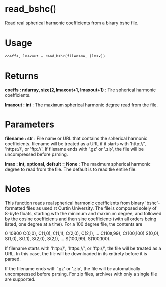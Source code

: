 # read_bshc()

Read real spherical harmonic coefficients from a binary bshc file.

# Usage

```python
coeffs, lmaxout = read_bshc(filename, [lmax])
```

# Returns

**coeffs : ndarray, size(2, lmaxout+1, lmaxout+1)**
:   The spherical harmonic coefficients.

**lmaxout : int**
:   The maximum spherical harmonic degree read from the file.

# Parameters

**filename : str**
:   File name or URL that contains the spherical harmonic coefficients.
        filename will be treated as a URL if it starts with 'http://',
        'https://', or 'ftp://'. If filename ends with '.gz' or '.zip', the
        file will be uncompressed before parsing.

**lmax : int, optional, default = None**
:   The maximum spherical harmonic degree to read from the file. The
        default is to read the entire file.

# Notes

This function reads real spherical harmonic coefficients from binary
'bshc'-formatted files as used at Curtin University. The file is composed
solely of 8-byte floats, starting with the minimum and maximum degree,
and followed by the cosine coefficients and then sine coefficients
(with all orders being listed, one degree at a time). For a 100 degree
file, the contents are

0 10800
C(0,0), C(1,0), C(1,1), C(2,0), C(2,1), ... C(100,99), C(100,100)
S(0,0), S(1,0), S(1,1), S(2,0), S(2,1), ... S(100,99), S(100,100).

If filename starts with 'http://', 'https://', or 'ftp://', the file will
be treated as a URL. In this case, the file will be downloaded in its
entirety before it is parsed.

If the filename ends with '.gz' or '.zip', the file will be automatically
uncompressed before parsing. For zip files, archives with only a single
file are supported.
    
